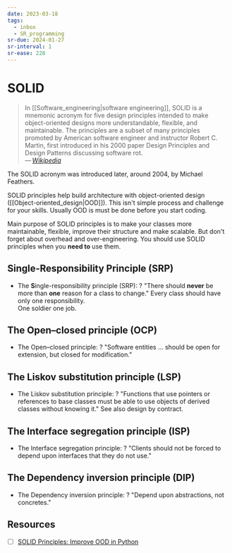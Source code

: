 ```yaml
---
date: 2023-03-18
tags:
  - inbox
  - SR_programming
sr-due: 2024-01-27
sr-interval: 1
sr-ease: 228
---
```


# SOLID

> In [[Software_engineering|software engineering]], SOLID is a mnemonic acronym
> for five design principles intended to make object-oriented designs more
> understandable, flexible, and maintainable. The principles are a subset of
> many principles promoted by American software engineer and instructor Robert
> C. Martin, first introduced in his 2000 paper Design Principles and Design
> Patterns discussing software rot.\
> — <cite>[Wikipedia](https://en.wikipedia.org/wiki/SOLID)</cite>

The SOLID acronym was introduced later, around 2004, by Michael Feathers.

SOLID principles help build architecture with object-oriented design
([[Object-oriented_design|OOD]]). This isn't simple process and challenge for
your skills. Usually OOD is must be done before you start coding.

Main purpose of SOLID principles is to make your classes more maintainable,
flexible, improve their structure and make scalable. But don't forget about
overhead and over-engineering. You should use SOLID principles when you **need
to** use them.

## Single-Responsibility Principle (SRP)

- The **S**ingle-responsibility principle (SRP):
?
"There should **never** be more than **one** reason for a class to change."
Every class should have only one responsibility.\
One soldier one job.

## The Open–closed principle (OCP)

- The Open–closed principle:
?
"Software entities ... should be open for extension, but closed for
modification."

## The Liskov substitution principle (LSP)

- The Liskov substitution principle:
?
"Functions that use pointers or references to base classes must be able to use
objects of derived classes without knowing it." See also design by contract.

## The Interface segregation principle (ISP)

- The Interface segregation principle:
?
"Clients should not be forced to depend upon interfaces that they do not use."

## The Dependency inversion principle (DIP)

- The Dependency inversion principle:
?
"Depend upon abstractions, not concretes."


## Resources

- [ ] [SOLID Principles: Improve OOD in Python](https://realpython.com/solid-principles-python/)
